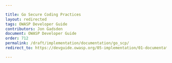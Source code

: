 ```yaml
---

title: Go Secure Coding Practices
layout: redirected
tags: OWASP Developer Guide
contributors: Jon Gadsden
document: OWASP Developer Guide
order: 712
permalink: /draft/implementation/documentation/go_scp/
redirect_to: https://devguide.owasp.org/05-implementation/01-documentation/02-go-scp/

---
```

